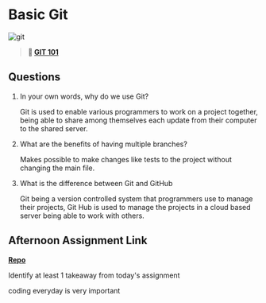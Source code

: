 # Basic Git

![git](https://git-scm.com/images/branching-illustration@2x.png)

> **📖 [GIT 101](https://codeworksacademy.com/fs-student-guide/resources/wk1/01-GIT)**

## Questions

1. In your own words, why do we use Git?

    Git is used to enable various programmers to work on a project together, being able to share among themselves each update from their computer to the shared server.

2. What are the benefits of having multiple branches?

    Makes possible to make changes like tests to the project without changing the main file.

3. What is the difference between Git and GitHub

    Git being a version controlled system that programmers use to manage their projects, Git Hub is used to manage the projects in a cloud based server being able to work with others.

## Afternoon Assignment Link

**[Repo](https://github.com/JoaoLucasMelo/<ASSIGNMENT_REPO>)**

Identify at least 1 takeaway from today's assignment

coding everyday is very important